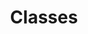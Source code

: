 ---
title: "Classes"
resources:
  - id: guide
    title: "Study Guide"
    type: pdf
    url: /assets/javaStudyGuide/pdf/Classes.pdf
---